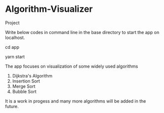 # Algorithm-Visualizer
Project

Write below codes in command line in the base directory to start the app on localhost.

cd app

yarn start

The app focuses on visualization of some widely used algorithms
1. Dijkstra's Algorithm
2. Insertion Sort
3. Merge Sort
4. Bubble Sort

It is a work in progess and many more algorithms will be added in the future.

